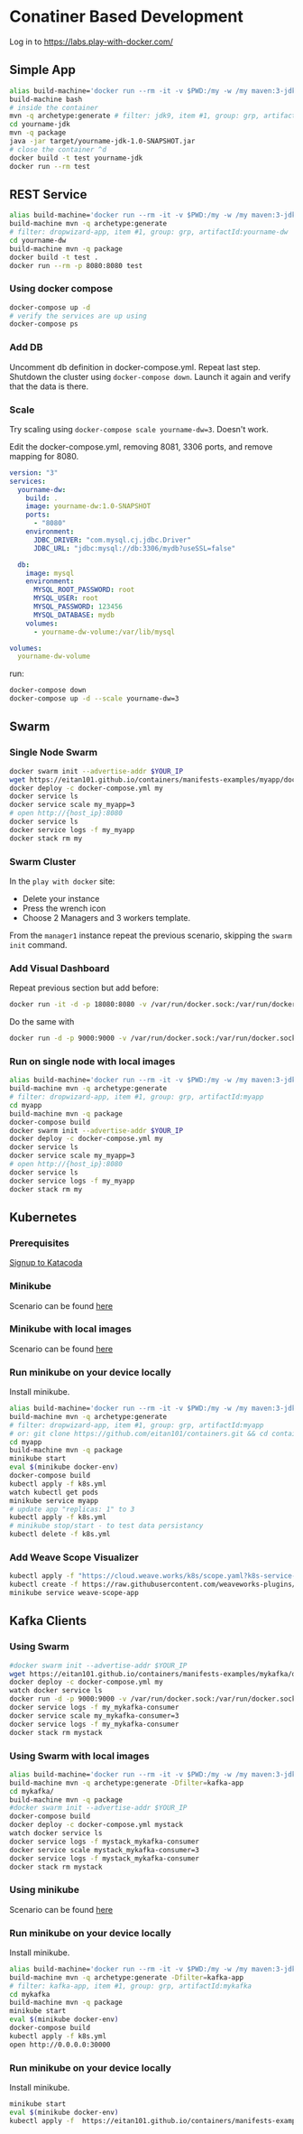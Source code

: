 
# Conatiner Based Development
Log in to https://labs.play-with-docker.com/
## Simple App
```sh
alias build-machine='docker run --rm -it -v $PWD:/my -w /my maven:3-jdk-9-slim'
build-machine bash
# inside the container
mvn -q archetype:generate # filter: jdk9, item #1, group: grp, artifactId:yourname-jdk
cd yourname-jdk
mvn -q package
java -jar target/yourname-jdk-1.0-SNAPSHOT.jar
# close the container ^d
docker build -t test yourname-jdk
docker run --rm test
```

## REST Service
```sh
alias build-machine='docker run --rm -it -v $PWD:/my -w /my maven:3-jdk-9-slim'
build-machine mvn -q archetype:generate
# filter: dropwizard-app, item #1, group: grp, artifactId:yourname-dw
cd yourname-dw
build-machine mvn -q package
docker build -t test .
docker run --rm -p 8080:8080 test 
```
### Using docker compose
```sh
docker-compose up -d
# verify the services are up using
docker-compose ps
```
### Add DB
Uncomment db definition in docker-compose.yml. Repeat last step.
Shutdown the cluster using ``docker-compose down``. Launch it again and verify that the data is there.
### Scale
Try scaling using ``docker-compose scale yourname-dw=3``. Doesn't work.

Edit the docker-compose.yml, removing 8081, 3306 ports, and remove mapping for 8080.
```yml
version: "3"
services:
  yourname-dw:
    build: .
    image: yourname-dw:1.0-SNAPSHOT
    ports:
      - "8080"
    environment:
      JDBC_DRIVER: "com.mysql.cj.jdbc.Driver"
      JDBC_URL: "jdbc:mysql://db:3306/mydb?useSSL=false"

  db:
    image: mysql
    environment:
      MYSQL_ROOT_PASSWORD: root
      MYSQL_USER: root
      MYSQL_PASSWORD: 123456
      MYSQL_DATABASE: mydb
    volumes:
      - yourname-dw-volume:/var/lib/mysql

volumes:
  yourname-dw-volume
```

run:
```sh
docker-compose down
docker-compose up -d --scale yourname-dw=3
```
## Swarm
### Single Node Swarm
```sh
docker swarm init --advertise-addr $YOUR_IP
wget https://eitan101.github.io/containers/manifests-examples/myapp/docker-compose.yml
docker deploy -c docker-compose.yml my
docker service ls
docker service scale my_myapp=3
# open http://{host_ip}:8080
docker service ls
docker service logs -f my_myapp
docker stack rm my
```

### Swarm Cluster
In the ``play with docker`` site:

*  Delete your instance
*  Press the wrench icon
*  Choose 2 Managers and 3 workers template.

From the ``manager1`` instance repeat the previous scenario, skipping the ``swarm init`` command.

### Add Visual Dashboard

Repeat previous section but add before:

```sh
docker run -it -d -p 18080:8080 -v /var/run/docker.sock:/var/run/docker.sock dockersamples/visualizer
```

Do the same with

```sh
docker run -d -p 9000:9000 -v /var/run/docker.sock:/var/run/docker.sock portainer/portainer
```

### Run on single node with local images

```sh
alias build-machine='docker run --rm -it -v $PWD:/my -w /my maven:3-jdk-9-slim'
build-machine mvn -q archetype:generate
# filter: dropwizard-app, item #1, group: grp, artifactId:myapp
cd myapp
build-machine mvn -q package
docker-compose build
docker swarm init --advertise-addr $YOUR_IP
docker deploy -c docker-compose.yml my
docker service ls
docker service scale my_myapp=3
# open http://{host_ip}:8080
docker service ls
docker service logs -f my_myapp
docker stack rm my
```

## Kubernetes

### Prerequisites
[Signup to Katacoda](https://katacoda.com)

### Minikube
Scenario can be found [here](https://www.katacoda.com/eitan101/scenarios/minikube-1)

### Minikube with local images
Scenario can be found [here](https://www.katacoda.com/eitan101/scenarios/minikube-2)

### Run minikube on your device locally

Install minikube.

```sh
alias build-machine='docker run --rm -it -v $PWD:/my -w /my maven:3-jdk-9-slim'
build-machine mvn -q archetype:generate
# filter: dropwizard-app, item #1, group: grp, artifactId:myapp
# or: git clone https://github.com/eitan101/containers.git && cd containers
cd myapp
build-machine mvn -q package
minikube start
eval $(minikube docker-env)
docker-compose build
kubectl apply -f k8s.yml
watch kubectl get pods
minikube service myapp
# update app "replicas: 1" to 3
kubectl apply -f k8s.yml
# minikube stop/start - to test data persistancy
kubectl delete -f k8s.yml
```
### Add Weave Scope Visualizer

```sh
kubectl apply -f "https://cloud.weave.works/k8s/scope.yaml?k8s-service-type=NodePort&k8s-version=$(kubectl version | base64 | tr -d '\n')"
kubectl create -f https://raw.githubusercontent.com/weaveworks-plugins/scope-http-statistics/master/deployments/k8s-http-statistics.yaml
minikube service weave-scope-app
```

## Kafka Clients

### Using Swarm

```sh
#docker swarm init --advertise-addr $YOUR_IP
wget https://eitan101.github.io/containers/manifests-examples/mykafka/docker-compose.yml
docker deploy -c docker-compose.yml my
watch docker service ls
docker run -d -p 9000:9000 -v /var/run/docker.sock:/var/run/docker.sock portainer/portainer
docker service logs -f my_mykafka-consumer
docker service scale my_mykafka-consumer=3
docker service logs -f my_mykafka-consumer
docker stack rm mystack
```

### Using Swarm with local images

```sh
alias build-machine='docker run --rm -it -v $PWD:/my -w /my maven:3-jdk-9-slim'
build-machine mvn -q archetype:generate -Dfilter=kafka-app
cd mykafka/
build-machine mvn -q package
#docker swarm init --advertise-addr $YOUR_IP
docker-compose build
docker deploy -c docker-compose.yml mystack
watch docker service ls
docker service logs -f mystack_mykafka-consumer
docker service scale mystack_mykafka-consumer=3
docker service logs -f mystack_mykafka-consumer
docker stack rm mystack
```

### Using minikube
Scenario can be found [here](https://www.katacoda.com/eitan101/scenarios/minikube-kafka)

### Run minikube on your device locally

Install minikube.

```sh
alias build-machine='docker run --rm -it -v $PWD:/my -w /my maven:3-jdk-9-slim'
build-machine mvn -q archetype:generate -Dfilter=kafka-app
# filter: kafka-app, item #1, group: grp, artifactId:mykafka
cd mykafka
build-machine mvn -q package
minikube start
eval $(minikube docker-env)
docker-compose build
kubectl apply -f k8s.yml
open http://0.0.0.0:30000
```

### Run minikube on your device locally

Install minikube.

```sh
minikube start
eval $(minikube docker-env)
kubectl apply -f  https://eitan101.github.io/containers/manifests-examples/mykafka/k8s.yml
```





